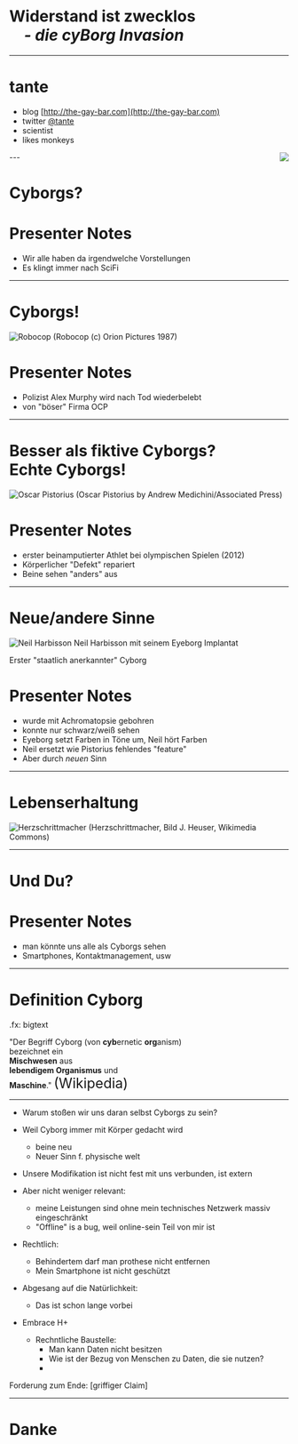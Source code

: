 # Widerstand ist zwecklos <br> &nbsp; &nbsp; *- die cyBorg Invasion*

---

# tante

* blog [http://the-gay-bar.com](http://the-gay-bar.com)
* twitter [@tante](http://the-gay-bar.com)
* scientist
* likes monkeys 
<img src="images/tante.jpg" style="float:right">
---

# Cyborgs? 

# Presenter Notes

- Wir alle haben da irgendwelche Vorstellungen
- Es klingt immer nach SciFi

---
# Cyborgs!

![Robocop](images/robocop.jpg)
(Robocop (c) Orion Pictures 1987)

# Presenter Notes

- Polizist Alex Murphy wird nach Tod wiederbelebt
- von "böser" Firma OCP

---
# Besser als fiktive Cyborgs? <br>Echte Cyborgs!

![Oscar Pistorius](images/pistorius.jpg)
(Oscar Pistorius by Andrew Medichini/Associated Press)

# Presenter Notes

- erster beinamputierter Athlet bei olympischen Spielen (2012)
- Körperlicher "Defekt" repariert
- Beine sehen "anders" aus 

---
# Neue/andere Sinne

![Neil Harbisson](images/Neil_Harbisson_Cyborg.jpg)
Neil Harbisson mit seinem Eyeborg Implantat

Erster "staatlich anerkannter" Cyborg

# Presenter Notes

- wurde mit Achromatopsie gebohren
- konnte nur schwarz/weiß sehen
- Eyeborg setzt Farben in Töne um, Neil hört Farben
- Neil ersetzt wie Pistorius fehlendes "feature"
- Aber durch _neuen_ Sinn

---
# Lebenserhaltung

![Herzschrittmacher](images/schrittmacher.jpg)
(Herzschrittmacher, Bild J. Heuser, Wikimedia Commons)

---

# Und Du?

# Presenter Notes

- man könnte uns alle als Cyborgs sehen
- Smartphones, Kontaktmanagement, usw

---
# Definition Cyborg

.fx: bigtext

"Der Begriff Cyborg (von <b>cyb</b>ernetic <b>org</b>anism)<br> bezeichnet ein<br> **Mischwesen** aus <br>**lebendigem Organismus** und<br> **Maschine**."
<span style="font-size:25px">(Wikipedia)</span>

---

- Warum stoßen wir uns daran selbst Cyborgs zu sein?
- Weil Cyborg immer mit Körper gedacht wird
    - beine neu
    - Neuer Sinn f. physische welt
- Unsere Modifikation ist nicht fest mit uns verbunden, ist extern
- Aber nicht weniger relevant:
   - meine Leistungen sind ohne mein technisches Netzwerk massiv eingeschränkt
   - "Offline" is a bug, weil online-sein Teil von mir ist

- Rechtlich:
  - Behindertem darf man prothese nicht entfernen
  - Mein Smartphone ist nicht geschützt


- Abgesang auf die Natürlichkeit: 
   - Das ist schon lange vorbei
- Embrace H+
   - Rechntliche Baustelle:
      - Man kann Daten nicht besitzen
      - Wie ist der Bezug von Menschen zu Daten, die sie nutzen?
      - 

Forderung zum Ende:
[griffiger Claim]

--- 
# Danke
